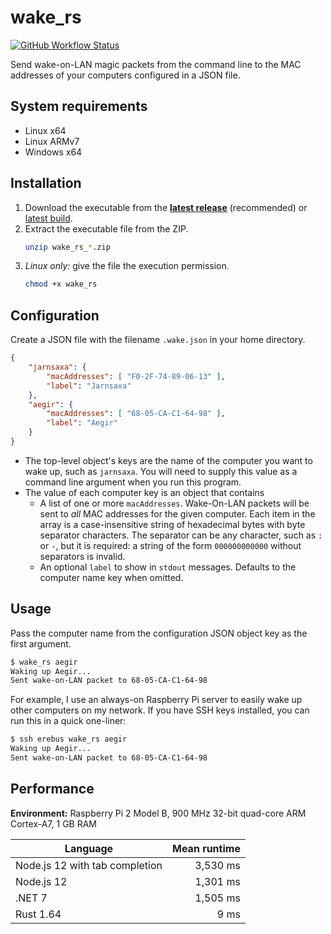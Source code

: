 # wake_rs

[![GitHub Workflow Status](https://img.shields.io/github/workflow/status/Aldaviva/wake_rs/Rust?logo=github)](https://github.com/Aldaviva/wake_rs/actions/workflows/rust.yml)

Send wake-on-LAN magic packets from the command line to the MAC addresses of your computers configured in a JSON file.

## System requirements
- Linux x64
- Linux ARMv7
- Windows x64

## Installation
1. Download the executable from the [**latest release**](https://github.com/Aldaviva/wake_rs/releases/latest) (recommended) or [latest build](https://nightly.link/Aldaviva/wake_rs/workflows/rust/master).
1. Extract the executable file from the ZIP.
    ```sh
    unzip wake_rs_*.zip
    ```
1. *Linux only:* give the file the execution permission.
    ```sh
    chmod +x wake_rs
    ```

## Configuration
Create a JSON file with the filename `.wake.json` in your home directory.

```json
{
    "jarnsaxa": {
        "macAddresses": [ "F0-2F-74-89-06-13" ],
        "label": "Jarnsaxa"
    },
    "aegir": {
        "macAddresses": [ "68-05-CA-C1-64-98" ],
        "label": "Aegir"
    }
}
```

- The top-level object's keys are the name of the computer you want to wake up, such as `jarnsaxa`. You will need to supply this value as a command line argument when you run this program.
- The value of each computer key is an object that contains
    - A list of one or more `macAddresses`. Wake-On-LAN packets will be sent to *all* MAC addresses for the given computer. Each item in the array is a case-insensitive string of hexadecimal bytes with byte separator characters. The separator can be any character, such as `:` or `-`, but it is required: a string of the form `000000000000` without separators is invalid. 
    - An optional `label` to show in `stdout` messages. Defaults to the computer name key when omitted.

## Usage

Pass the computer name from the configuration JSON object key as the first argument.

```sh
$ wake_rs aegir
Waking up Aegir...
Sent wake-on-LAN packet to 68-05-CA-C1-64-98
```

For example, I use an always-on Raspberry Pi server to easily wake up other computers on my network. If you have SSH keys installed, you can run this in a quick one-liner:

```bash
$ ssh erebus wake_rs aegir
Waking up Aegir...
Sent wake-on-LAN packet to 68-05-CA-C1-64-98
```

## Performance

**Environment:** Raspberry Pi 2 Model B, 900 MHz 32-bit quad-core ARM Cortex-A7, 1 GB RAM

|Language|Mean runtime|
|---|---:|
|Node.js 12 with tab completion|3,530 ms|
|Node.js 12|1,301 ms|
|.NET 7|1,505 ms|
|Rust 1.64|9 ms|